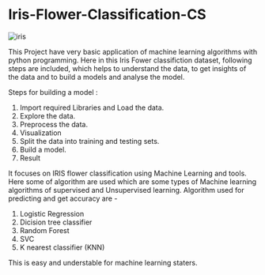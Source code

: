 # Iris-Flower-Classification-CS


![iris](https://github.com/Gauriswagh/Iris-Flower-Classification-CS/assets/158807937/4c10fd10-3f9e-4548-a88a-5e2b02b8468f)

This Project have very basic application of machine learning algorithms with python programming. 
Here in this Iris Fower classifiction dataset, following steps are included, which helps to understand the data, 
to get insights of the data and to build a models and analyse the model.

Steps for building a model :
1. Import required Libraries and Load the data.
2. Explore the data.
3. Preprocess the data.
4. Visualization
5. Split the data into training and testing sets.
6. Build a model.
7. Result

It focuses on IRIS flower classification using Machine Learning and tools. 
Here some of algorithm are used which are some types of Machine learning algorithms of supervised and Unsupervised learning. 
Algorithm used for predicting and get accuracy are -
1. Logistic Regression
2. Dicision tree classifier
3. Random Forest
4. SVC
5. K nearest classifier (KNN)

This is easy and understable for machine learning staters.

